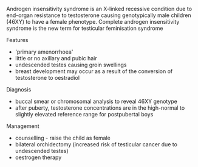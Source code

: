 Androgen insensitivity syndrome is an X\-linked recessive condition due to end\-organ resistance to testosterone causing genotypically male children (46XY) to have a female phenotype. Complete androgen insensitivity syndrome is the new term for testicular feminisation syndrome  
  
Features  
* 'primary amenorrhoea'
* little or no axillary and pubic hair
* undescended testes causing groin swellings
* breast development may occur as a result of the conversion of testosterone to oestradiol

  
Diagnosis  
* buccal smear or chromosomal analysis to reveal 46XY genotype
* after puberty, testosterone concentrations are in the high\-normal to slightly elevated reference range for postpubertal boys

  
Management  
* counselling \- raise the child as female
* bilateral orchidectomy (increased risk of testicular cancer due to undescended testes)
* oestrogen therapy
